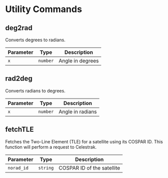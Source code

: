  # Utility Commands

 ## deg2rad

 Converts degrees to radians.

 | Parameter | Type     | Description         |
 |-----------|----------|---------------------|
 | `x`       | `number` | Angle in degrees    |

 ## rad2deg

 Converts radians to degrees.

 | Parameter | Type     | Description         |
 |-----------|----------|---------------------|
 | `x`       | `number` | Angle in radians    |

 ## fetchTLE

 Fetches the Two-Line Element (TLE) for a satellite using its COSPAR ID. This
function will perform a request to Celestrak.

 | Parameter   | Type     | Description                    |
 |-------------|----------|--------------------------------|
 | `norad_id`  | `string` | COSPAR ID of the satellite     |

